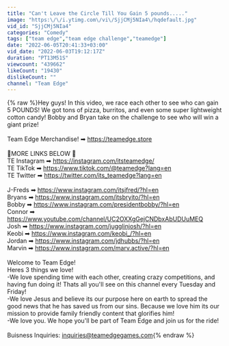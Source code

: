 ```yaml
---
title: "Can't Leave the Circle Till You Gain 5 pounds....."
image: "https:\/\/i.ytimg.com\/vi\/SjjCMj5NIa4\/hqdefault.jpg"
vid_id: "SjjCMj5NIa4"
categories: "Comedy"
tags: ["team edge","team edge challenge","teamedge"]
date: "2022-06-05T20:41:33+03:00"
vid_date: "2022-06-03T19:12:17Z"
duration: "PT13M51S"
viewcount: "439662"
likeCount: "19430"
dislikeCount: ""
channel: "Team Edge"
---
```

{% raw %}Hey guys! In this video, we race each other to see who can gain 5 POUNDS! We got tons of pizza, burritos, and even some super lightweight cotton candy! Bobby and Bryan take on the challenge to see who will win a giant prize! <br /><br />Team Edge Merchandise! ➡ <a rel="nofollow" target="blank" href="https://teamedge.store">https://teamedge.store</a><br /><br />🔽MORE LINKS BELOW 🔽<br />TE Instagram  ➡ <a rel="nofollow" target="blank" href="https://instagram.com/itsteamedge/">https://instagram.com/itsteamedge/</a><br />TE TikTok ➡ <a rel="nofollow" target="blank" href="https://www.tiktok.com/@teamedge?lang=en">https://www.tiktok.com/@teamedge?lang=en</a><br />TE Twitter ➡ <a rel="nofollow" target="blank" href="https://twitter.com/its_teamedge?lang=en">https://twitter.com/its_teamedge?lang=en</a><br /><br />J-Freds ➡ <a rel="nofollow" target="blank" href="https://www.instagram.com/itsjfred/?hl=en">https://www.instagram.com/itsjfred/?hl=en</a><br />Bryans ➡ <a rel="nofollow" target="blank" href="https://www.instagram.com/itsbryito/?hl=en">https://www.instagram.com/itsbryito/?hl=en</a><br />Bobby ➡ <a rel="nofollow" target="blank" href="https://www.instagram.com/presidentbobby/?hl=en">https://www.instagram.com/presidentbobby/?hl=en</a><br />Connor ➡ <a rel="nofollow" target="blank" href="https://www.youtube.com/channel/UC2OXXgGejCNDbxAbUDUuMEQ">https://www.youtube.com/channel/UC2OXXgGejCNDbxAbUDUuMEQ</a><br />Josh ➡ <a rel="nofollow" target="blank" href="https://www.instagram.com/jugglinjosh/?hl=en">https://www.instagram.com/jugglinjosh/?hl=en</a><br />Keobi ➡ <a rel="nofollow" target="blank" href="https://www.instagram.com/keobi_/?hl=en">https://www.instagram.com/keobi_/?hl=en</a><br />Jordan ➡ <a rel="nofollow" target="blank" href="https://www.instagram.com/jdhubbs/?hl=en">https://www.instagram.com/jdhubbs/?hl=en</a><br />Marvin ➡ <a rel="nofollow" target="blank" href="https://www.instagram.com/marv.active/?hl=en">https://www.instagram.com/marv.active/?hl=en</a><br /><br />Welcome to Team Edge! <br />Heres 3 things we love!<br />-We love spending time with each other, creating crazy competitions, and having fun doing it! Thats all you'll see on this channel every Tuesday and Friday!<br />-We love Jesus and believe its our purpose here on earth to spread the good news that he has saved us from our sins. Because we love him its our mission to provide family friendly content that glorifies him!<br />-We love you. We hope you'll be part of Team Edge and join us for the ride!<br /><br />Buisness Inquiries: inquiries@teamedgegames.com{% endraw %}
